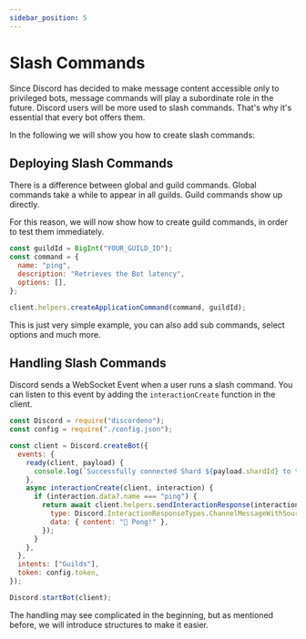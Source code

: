 ```yaml
---
sidebar_position: 5
---
```


# Slash Commands

Since Discord has decided to make message content accessible only to privileged bots, message commands will play a
subordinate role in the future. Discord users will be more used to slash commands. That's why it's essential that every
bot offers them.

In the following we will show you how to create slash commands:

## Deploying Slash Commands

There is a difference between global and guild commands. Global commands take a while to appear in all guilds. Guild
commands show up directly.

For this reason, we will now show how to create guild commands, in order to test them immediately.

```js
const guildId = BigInt("YOUR_GUILD_ID");
const command = {
  name: "ping",
  description: "Retrieves the Bot latency",
  options: [],
};

client.helpers.createApplicationCommand(command, guildId);
```

This is just very simple example, you can also add sub commands, select options and much more.

## Handling Slash Commands

Discord sends a WebSocket Event when a user runs a slash command. You can listen to this event by adding the
`interactionCreate` function in the client.

```js
const Discord = require("discordeno");
const config = require("./config.json");

const client = Discord.createBot({
  events: {
    ready(client, payload) {
      console.log(`Successfully connected Shard ${payload.shardId} to the gateway`);
    },
    async interactionCreate(client, interaction) {
      if (interaction.data?.name === "ping") {
        return await client.helpers.sendInteractionResponse(interaction.id, interaction.token, {
          type: Discord.InteractionResponseTypes.ChannelMessageWithSource,
          data: { content: "🏓 Pong!" },
        });
      }
    },
  },
  intents: ["Guilds"],
  token: config.token,
});

Discord.startBot(client);
```

The handling may see complicated in the beginning, but as mentioned before, we will introduce structures to make it
easier.

